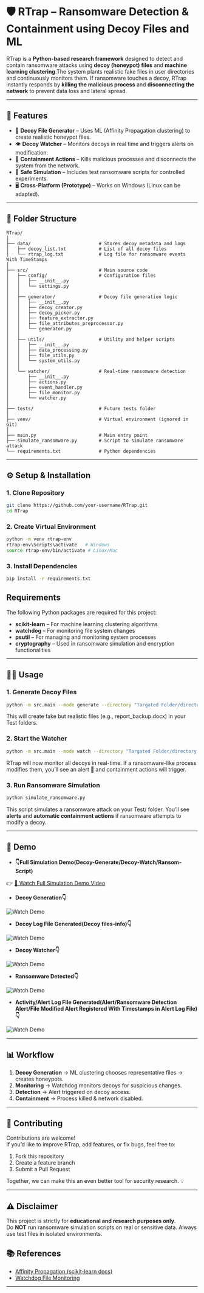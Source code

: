 # 🛡️ RTrap – Ransomware Detection & Containment using Decoy Files and ML

RTrap is a **Python-based research framework** designed to detect and contain ransomware attacks using **decoy (honeypot) files** and **machine learning clustering**.The system plants realistic fake files in user directories and continuously monitors them. If ransomware touches a decoy, RTrap instantly responds by **killing the malicious process** and **disconnecting the network** to prevent data loss and lateral spread.  

---

## 🚀 Features
- 📂 **Decoy File Generator** – Uses ML (Affinity Propagation clustering) to create realistic honeypot files.  
- 👁️ **Decoy Watcher** – Monitors decoys in real time and triggers alerts on modification.  
- 🔪 **Containment Actions** – Kills malicious processes and disconnects the system from the network.  
- 🧪 **Safe Simulation** – Includes test ransomware scripts for controlled experiments.  
- 🖥️ **Cross-Platform (Prototype)** – Works on Windows (Linux can be adapted).  

---

## 📂 Folder Structure
```
RTrap/
│
├── data/                         # Stores decoy metadata and logs
│   ├── decoy_list.txt            # List of all decoy files
│   └── rtrap_log.txt             # Log file for ransomware events With TimeStamps
│
├── src/                          # Main source code
│   ├── config/                   # Configuration files
│   │   ├── __init__.py
│   │   └── settings.py
│   │
│   ├── generator/                # Decoy file generation logic
│   │   ├── __init__.py
│   │   ├── decoy_creator.py
│   │   ├── decoy_picker.py
│   │   ├── feature_extractor.py
│   │   ├── file_attributes_preprocessor.py
│   │   └── generator.py
│   │
│   ├── utils/                    # Utility and helper scripts
│   │   ├── __init__.py
│   │   ├── data_processing.py
│   │   ├── file_utils.py
│   │   └── system_utils.py
│   │
│   └── watcher/                  # Real-time ransomware detection
│       ├── __init__.py
│       ├── actions.py
│       ├── event_handler.py
│       ├── file_monitor.py
│       └── watcher.py
│
├── tests/                        # Future tests folder
│
├── venv/                         # Virtual environment (ignored in Git)
│
├── main.py                       # Main entry point
├── simulate_ransomware.py        # Script to simulate ransomware attack
└── requirements.txt              # Python dependencies

```

---

## ⚙️ Setup & Installation

### 1. Clone Repository
```bash
git clone https://github.com/your-username/RTrap.git
cd RTrap
```

### 2. Create Virtual Environment
```bash
python -m venv rtrap-env
rtrap-env\Scripts\activate   # Windows
source rtrap-env/bin/activate # Linux/Mac
```

### 3. Install Dependencies
```bash
pip install -r requirements.txt
```
## Requirements

The following Python packages are required for this project:

- **scikit-learn** – For machine learning clustering algorithms
- **watchdog** – For monitoring file system changes
- **psutil** – For managing and monitoring system processes
- **cryptography** – Used in ransomware simulation and encryption functionalities

---

## 🧑‍💻 Usage

### 1. Generate Decoy Files
```bash
python -m src.main --mode generate --directory "Targated Folder/directory Path"
```
This will create fake but realistic files (e.g., report_backup.docx) in your Test folders.

### 2. Start the Watcher
```bash
python -m src.main --mode watch --directory "Targated Folder/directory Path"
```
RTrap will now monitor all decoys in real-time.
If a ransomware-like process modifies them, you’ll see an alert 🚨 and containment actions will trigger.

### 3. Run Ransomware Simulation
```bash
python simulate_ransomware.py
```
This script simulates a ransomware attack on your Test/ folder.
You’ll see **alerts** and **automatic containment actions** if ransomware attempts to modify a decoy.

---

## 🎥 Demo

- **👇Full Simulation Demo(Decoy-Generate/Decoy-Watch/Ransom-Script)**

👉 [🔗 Watch Full Simulation Demo Video](https://github.com/mannu0359/R/blob/d51ca9e7b5b37a11d0d64a7573b962af14ffee6d/RTrap/Demo%20Videos%20and%20Screeshots/Rtrap.mp4)




- **Decoy Generation👇**

![Watch Demo](https://raw.githubusercontent.com/manvendrasingh108/RTrap-Ransomware-Detection-Containment-using-Decoy-Files-and-ML/refs/heads/master/RTrap/Demo%20Videos%20and%20Screeshots/Generate.png)

- **Decoy Log File Generated(Decoy files-info)👇**

![Watch Demo](https://raw.githubusercontent.com/manvendrasingh108/RTrap-Ransomware-Detection-Containment-using-Decoy-Files-and-ML/refs/heads/master/RTrap/Demo%20Videos%20and%20Screeshots/DecoyLog.jpg)

- **Decoy Watcher👇**

![Watch Demo](https://raw.githubusercontent.com/manvendrasingh108/RTrap-Ransomware-Detection-Containment-using-Decoy-Files-and-ML/refs/heads/master/RTrap/Demo%20Videos%20and%20Screeshots/Watch.png)

- **Ransomware Detected👇**

![Watch Demo](https://raw.githubusercontent.com/manvendrasingh108/RTrap-Ransomware-Detection-Containment-using-Decoy-Files-and-ML/refs/heads/master/RTrap/Demo%20Videos%20and%20Screeshots/Alert.png)

- **Activity/Alert Log File Generated(Alert/Ransomware Detection Alert/File Modified Alert Registered With Timestamps in Alert Log File)👇**

![Watch Demo](https://raw.githubusercontent.com/manvendrasingh108/RTrap-Ransomware-Detection-Containment-using-Decoy-Files-and-ML/refs/heads/master/RTrap/Demo%20Videos%20and%20Screeshots/Activitylog.jpg)

---

## 📊 Workflow
1. **Decoy Generation** → ML clustering chooses representative files → creates honeypots.  
2. **Monitoring** → Watchdog monitors decoys for suspicious changes.  
3. **Detection** → Alert triggered on decoy access.  
4. **Containment** → Process killed & network disabled.  

---

## 🤝 Contributing
Contributions are welcome!  
If you’d like to improve RTrap, add features, or fix bugs, feel free to:  
1. Fork this repository  
2. Create a feature branch  
3. Submit a Pull Request  

Together, we can make this an even better tool for security research. 💡

---

## ⚠️ Disclaimer
This project is strictly for **educational and research purposes only**.  
Do **NOT** run ransomware simulation scripts on real or sensitive data. Always use test files in isolated environments.  


## 📚 References

- [Affinity Propagation (scikit-learn docs)](https://scikit-learn.org/stable/modules/generated/sklearn.cluster.AffinityPropagation.html)  
- [Watchdog File Monitoring](https://www.geeksforgeeks.org/create-a-watchdog-in-python-to-look-for-filesystem-changes/)  


---
 

